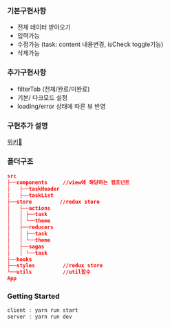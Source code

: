 ### 기본구현사항
- 전체 데이터 받아오기
- 입력가능
- 수정가능 (task: content 내용변경, isCheck toggle기능)
- 삭제가능

### 추가구현사항
- filterTab (전체/완료/미완료)
- 기본/ 다크모드 설정
- loading/error 상태에 따른 뷰 반영

### 구현추가 설명
[위키📑](https://github.com/skawnkk/paywork_taskManage/wiki/%EA%B5%AC%ED%98%84%EC%B6%94%EA%B0%80%EC%84%A4%EB%AA%85)
### 폴더구조

```json
src
├──components     //view에 해당하는 컴포넌트 
│   ├──taskHeader 
│   ├──taskList
├──store         //redux store
│   ├──actions
│   │ ├──task
│   │ └──theme
│   ├──reducers
│   │ ├──task
│   │ └──theme
│   ├──sagas
│   │ └──task
├──hooks
├──styles         //redux store
└──utils          //util함수
App
```

### Getting Started
```js
client : yarn run start  
server : yarn run dev
```
